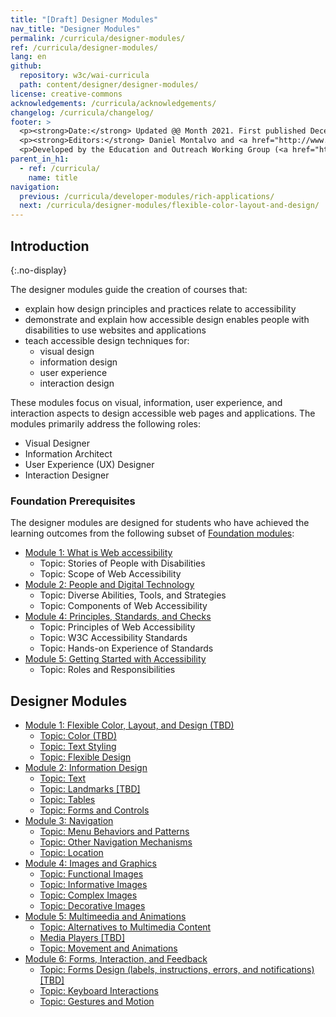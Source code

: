 ```yaml
---
title: "[Draft] Designer Modules"
nav_title: "Designer Modules"
permalink: /curricula/designer-modules/
ref: /curricula/designer-modules/
lang: en
github:
  repository: w3c/wai-curricula
  path: content/designer/designer-modules/
license: creative-commons
acknowledgements: /curricula/acknowledgements/
changelog: /curricula/changelog/
footer: >
  <p><strong>Date:</strong> Updated @@ Month 2021. First published December 2019.</p>
  <p><strong>Editors:</strong> Daniel Montalvo and <a href="http://www.w3.org/People/shadi/">Shadi Abou-Zahra</a>. Contributors: <a href="https://www.w3.org/WAI/EO/EOWG-members">EOWG Participants</a>. ACKNOWLEDGEMENTS lists contributors and credits.</p>
  <p>Developed by the Education and Outreach Working Group (<a href="http://www.w3.org/WAI/EO/">EOWG</a>). Developed with support from the <a href="https://www.w3.org/WAI/about/projects/wai-guide/">WAI-Guide Project</a> funded by the European Commission (EC) under the Horizon 2020 program (Grant Agreement 822245).</p>
parent_in_h1:
  - ref: /curricula/
    name: title
navigation:
  previous: /curricula/developer-modules/rich-applications/
  next: /curricula/designer-modules/flexible-color-layout-and-design/
---
```


## Introduction
{:.no-display}

The designer modules guide the creation of courses that:

* explain how design principles and practices relate to accessibility
* demonstrate and explain how accessible design enables people with disabilities to use websites and applications
* teach accessible design techniques for:
  * visual design
  * information design
  * user experience
  * interaction design

These modules focus on visual, information, user experience, and interaction aspects to design accessible web pages and applications. The modules primarily address the following roles:

* Visual Designer
* Information Architect
* User Experience (UX) Designer
* Interaction Designer

### Foundation Prerequisites

The designer modules are designed for students who have achieved the learning outcomes from the following subset of [Foundation modules](/curricula/foundation-modules/):

* [Module 1: What is Web accessibility](/curricula/foundation-modules/what-is-web-accessibility/)
  * Topic: Stories of People with Disabilities
  * Topic: Scope of Web Accessibility
* [Module 2: People and Digital Technology](/curricula/foundation-modules/people-and-digital-technology/)
  * Topic: Diverse Abilities, Tools, and Strategies
  * Topic: Components of Web Accessibility
* [Module 4: Principles, Standards, and Checks](/curricula/foundation-modules/principles-standards-and-checks/)
  * Topic: Principles of Web Accessibility
  * Topic: W3C Accessibility Standards
  * Topic: Hands-on Experience of Standards
* [Module 5: Getting Started with Accessibility](/curricula/foundation-modules/getting-started-with-accessibility/)
  * Topic: Roles and Responsibilities


## Designer Modules

-   [Module 1: Flexible Color, Layout, and Design (TBD)](/curricula/designer-modules/flexible-layout-and-design)
    -   [Topic: Color (TBD)](/curricula/designer-modules/flexible-color-layout-and-design/#topic-use-of-color)
    -   [Topic: Text Styling](/curricula/designer-modules/flexible-color-layout-and-design/#topic-text-styling)
    -   [Topic: Flexible Design](/curricula/designer-modules/flexible-color-layout-and-design/#topic-flexible-design)
-   [Module 2: Information Design](/curricula/designer-modules/information-design/)
    -   [Topic: Text](/curricula/designer-modules/information-design/#topic-textual-information)
    -   [Topic: Landmarks [TBD]]()
    -   [Topic: Tables](/curricula/designer-modules/information-design/#topic-tabular-information)
    -   [Topic: Forms and Controls](/curricula/designer-modules/information-design/#topic-forms-and-controls)
-   [Module 3: Navigation](/curricula/designer-modules/navigation/)
    -   [Topic: Menu Behaviors and Patterns](/curricula/designer-modules/navigation/#topic-menu-behaviors-and-patterns)
    -   [Topic: Other Navigation Mechanisms](/curricula/designer-modules/navigation/#topic-other-navigation-mechanisms)
    -   [Topic: Location](/curricula/designer-modules/navigation/#topic-location)
-   [Module 4: Images and Graphics](/curricula/designer-modules/images-and-graphics/#topic-functional-images)
    -   [Topic: Functional Images](/curricula/designer-modules/images-and-graphics/#topic-functional-images)
    -   [Topic: Informative Images](/curricula/designer-modules/images-and-graphics/#topic-informative-images)
    -   [Topic: Complex Images](/curricula/designer-modules/images-and-graphics/#topic-complex-images)
    -   [Topic: Decorative Images](/curricula/designer-modules/images-and-graphics/#topic-decorative-images)
-   [Module 5: Multimeedia and Animations](/curricula/designer-modules/multimedia-and-animations/)
    -   [Topic: Alternatives to Multimedia Content](/curricula/designer-modules/multimedia-and-animations/#topic-alternatives-to-multimedia-content)
    -   [Media Players [TBD]]()
    -   [Topic: Movement and Animations](/curricula/designer-modules/multimedia-and-animations/#topic-movement-and-animations)
-   [Module 6: Forms, Interaction, and Feedback](/curricula/designer-modules/interaction-and-feedback/)
    -   [Topic: Forms Design (labels, instructions, errors, and notifications) [TBD]]()
    -   [Topic: Keyboard Interactions](/curricula/designer-modules/interaction-and-feedback/#topic-keyboard-interactions)
    -   [Topic: Gestures and Motion](/curricula/designer-modules/interaction-and-feedback/#topic-gestures-and-motion)
    
